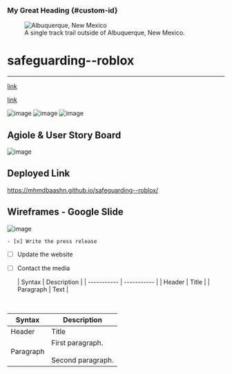 ### My Great Heading {#custom-id}

<figure>
    <img src="/assets/images/albuquerque.jpg"
         alt="Albuquerque, New Mexico">
    <figcaption>A single track trail outside of Albuquerque, New Mexico.</figcaption>
</figure>


# safeguarding--roblox
----------------------

[link](https://www.example.com/my%20great%20page)

<a href="https://www.example.com/my great page">link</a>



![image](https://github.com/user-attachments/assets/d65e400d-46d4-4be3-964d-08fbae3534ea)
![image](https://github.com/user-attachments/assets/253f7018-5edc-42bb-8d60-37cf9a29f124)
![image](https://github.com/user-attachments/assets/e34a895b-e559-47b8-99f1-df9deacbc565)


Agiole & User Story Board 
-----------------

![image](https://github.com/user-attachments/assets/764b1ff9-cd3a-42f1-bcf2-13a0ec2650b9)

Deployed Link
-----------------
https://mhmdbaashn.github.io/safeguarding--roblox/

Wireframes - Google Slide
----------

![image](https://github.com/user-attachments/assets/dbfafdcb-611c-4a25-862a-77cf5b687880)


 	- [x] Write the press release
- [ ] Update the website
- [ ] Contact the media


  | Syntax      | Description |
| ----------- | ----------- |
| Header      | Title       |
| Paragraph   | Text        |

<br>

| Syntax      | Description |
| ----------- | ----------- |
| Header      | Title |
| Paragraph   | First paragraph. <br><br> Second paragraph. |
